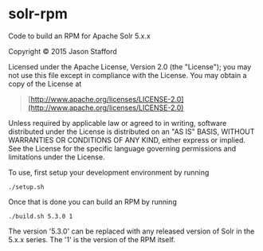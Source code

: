 # solr-rpm
Code to build an RPM for Apache Solr 5.x.x

Copyright © 2015 Jason Stafford

Licensed under the Apache License, Version 2.0 (the "License");
you may not use this file except in compliance with the License.
You may obtain a copy of the License at

> [http://www.apache.org/licenses/LICENSE-2.0](http://www.apache.org/licenses/LICENSE-2.0)

Unless required by applicable law or agreed to in writing, software
distributed under the License is distributed on an "AS IS" BASIS,
WITHOUT WARRANTIES OR CONDITIONS OF ANY KIND, either express or implied.
See the License for the specific language governing permissions and
limitations under the License.

To use, first setup your development environment by running

    ./setup.sh

Once that is done you can build an RPM by running

    ./build.sh 5.3.0 1

The version '5.3.0' can be replaced with any released version of Solr in the
5.x.x series.  The '1' is the version of the RPM itself.
